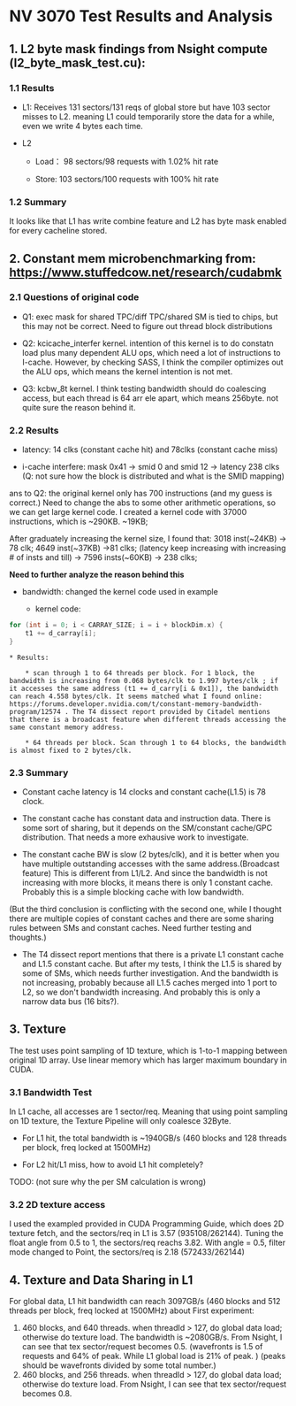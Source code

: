 # NV 3070 Test Results and Analysis
## 1. L2 byte mask findings from Nsight compute (l2_byte_mask_test.cu):
   
### 1.1 Results 

* L1: Receives 131 sectors/131 reqs of global store but have 103 sector misses to L2. meaning L1 could temporarily store the data for a while, even we write 4 bytes each time.

* L2

    * Load： 98 sectors/98 requests with 1.02% hit rate

    * Store: 103 sectors/100 requests with 100% hit rate

### 1.2 Summary

It looks like that L1 has write combine feature and L2 has byte mask enabled for every cacheline stored.

## 2. Constant mem microbenchmarking from: https://www.stuffedcow.net/research/cudabmk

### 2.1 Questions of original code

* Q1: exec mask for shared TPC/diff TPC/shared SM  is tied to chips, but this may not be correct. Need to figure out thread block distributions

* Q2: kcicache_interfer kernel. intention of this kernel is to do constatn load plus many dependent ALU ops, which need a lot of instructions to I-cache. However, by checking SASS, I think the compiler optimizes out the ALU ops, which means the kernel intention is not met.

* Q3: kcbw_8t kernel. I think testing bandwidth should do coalescing access, but each thread is 64 arr ele apart, which means 256byte. not quite sure the reason behind it.

### 2.2 Results

* latency: 14 clks (constant cache hit) and 78clks (constant cache miss)
   
* i-cache interfere:  mask 0x41 -> smid 0 and smid 12 -> latency 238 clks  (Q: not sure how the block is distributed and what is the SMID mapping) 
   
ans to Q2: the original kernel only has 700 instructions (and my guess is correct.) Need to change the abs to some other arithmetic operations, so we can get large kernel code. I created a kernel code with 37000 instructions, which is ~290KB.    ~19KB;  

After graduately increasing the kernel size, I found that:  3018 inst(~24KB) -> 78 clk; 4649 inst(~37KB) ->81 clks; (latency keep increasing with increasing # of insts and till) -> 7596 insts(~60KB) -> 238 clks;

**Need to further analyze the reason behind this**

* bandwidth: changed the kernel code used in example

    * kernel code:
```C++
for (int i = 0; i < CARRAY_SIZE; i = i + blockDim.x) {
    t1 += d_carray[i];
}
```

    * Results: 
       
        * scan through 1 to 64 threads per block. For 1 block, the bandwidth is increasing from 0.068 bytes/clk to 1.997 bytes/clk ; if it accesses the same address (t1 += d_carry[i & 0x1]), the bandwidth can reach 4.558 bytes/clk. It seems matched what I found online: https://forums.developer.nvidia.com/t/constant-memory-bandwidth-program/12574 . The T4 dissect report provided by Citadel mentions that there is a broadcast feature when different threads accessing the same constant memory address.

        * 64 threads per block. Scan through 1 to 64 blocks, the bandwidth is almost fixed to 2 bytes/clk.
       
### 2.3 Summary

* Constant cache latency is 14 clocks and constant cache(L1.5) is 78 clock. 
  
* The constant cache has constant data and instruction data. There is some sort of sharing, but it depends on the SM/constant cache/GPC distribution. That needs a more exhausive work to investigate.

* The constant cache BW is slow (2 bytes/clk), and it is better when you have multiple outstanding accesses with the same address.(Broadcast feature) This is different from L1/L2. And since the bandwidth is not increasing with more blocks, it means there is only 1 constant cache. Probably this is a simple blocking cache with low bandwidth.

(But the third conclusion is conflicting with the second one, while I thought there are multiple copies of constant caches and there are some sharing rules between SMs and constant caches. Need further testing and thoughts.)

* The T4 dissect report mentions that there is a private L1 constant cache and L1.5 constant cache. But after my tests, I think the L1.5 is shared by some of SMs, which needs further investigation. And the bandwidth is not increasing, probably because all L1.5 caches merged into 1 port to L2, so we don't bandwidth increasing. And probably this is only a narrow data bus (16 bits?).

## 3. Texture

The test uses point sampling of 1D texture, which is 1-to-1 mapping between original 1D array. Use linear memory which has larger maximum boundary in CUDA.

### 3.1 Bandwidth Test

In L1 cache, all accesses are 1 sector/req. Meaning that using point sampling on 1D texture, the Texture Pipeline will only coalesce 32Byte.

* For L1 hit, the total bandwidth is ~1940GB/s  (460 blocks and 128 threads per block, freq locked at 1500MHz)

* For L2 hit/L1 miss, how to avoid L1 hit completely?

TODO: 
(not sure why the per SM calculation is wrong)

### 3.2 2D texture access

I used the exampled provided in CUDA Programming Guide, which does 2D texture fetch, and the sectors/req in L1 is 3.57 (935108/262144). Tuning the float angle from 0.5 to 1, the sectors/req reachs 3.82. With angle = 0.5, filter mode changed to Point, the sectors/req is 2.18 (572433/262144)

## 4. Texture and Data Sharing in L1

For global data, L1 hit bandwidth can reach 3097GB/s  (460 blocks and 512 threads per block, freq locked at 1500MHz)  about 
First experiment: 
1. 460 blocks, and 640 threads. when threadId > 127, do global data load; otherwise do texture load. The bandwidth is ~2080GB/s. From Nsight, I can see that tex sector/request becomes 0.5. (wavefronts is 1.5 of requests and 64% of peak. While L1 global load is 21% of peak. ) (peaks should be wavefronts divided by some total number.)
2. 460 blocks, and 256 threads. when threadId > 127, do global data load; otherwise do texture load. From Nsight, I can see that tex sector/request becomes 0.8.


